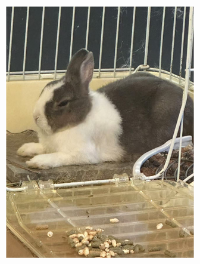 ![Rabbit](https://raw.githubusercontent.com/tomboliu/test5/refs/heads/main/%E5%9C%96%E7%89%87_20241110133747.jpg)
